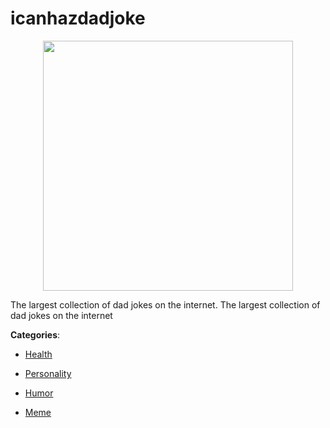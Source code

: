 # icanhazdadjoke
<p align="center">
    <img width="400" src="https://raw.githubusercontent.com/apis-list/apis-list/apis/icanhazdadjoke/logo_256x256.png" />
</p>

The largest collection of dad jokes on the internet. The largest collection of dad jokes on the internet



**Categories**:

- [Health](https://github.com/apis-list/apis-list#health)

- [Personality](https://github.com/apis-list/apis-list#personality)

- [Humor](https://github.com/apis-list/apis-list#humor)

- [Meme](https://github.com/apis-list/apis-list#meme)



